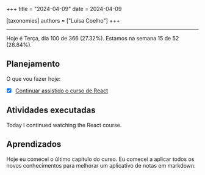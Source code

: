 +++
title = "2024-04-09"
date = 2024-04-09

[taxonomies]
authors = ["Luísa Coelho"]
+++

---

Hoje é Terça, dia 100 de 366 (27.32%). Estamos na semana 15 de 52 (28.84%).

## Planejamento

O que vou fazer hoje:

- [x] [Continuar assistido o curso de React](https://scrimba.com/learn/learnreact)

## Atividades executadas

Today I continued watching the React course.

## Aprendizados

Hoje eu comecei o último capítulo do curso. Eu comecei a aplicar todos os novos conhecimentos para melhorar um aplicativo de notas em markdown.
